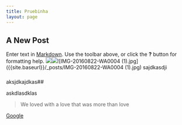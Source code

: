 ```yaml
---
title: Pruebinha
layout: page
---
```



## A New Post

Enter text in [Markdown](http://daringfireball.net/projects/markdown/). Use the toolbar above, or click the **?** button for formatting help.
![]({{site.baseurl}}/)![]({{site.baseurl}}/_posts/IMG-20160822-WA0004%20(1).jpg)![IMG-20160822-WA0004 (1).jpg]({{site.baseurl}}/_posts/IMG-20160822-WA0004 (1).jpg)
sajdkasdji
###

aksjdkajdkas##

askdlasdklas
> We loved with a love that was more than love

[Google](www.google.com)